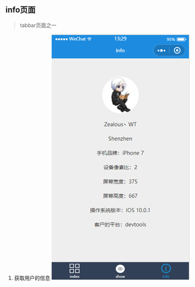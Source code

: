 ## info页面
>tabbar页面之一

1. 获取用户的信息
![info](https://raw.githubusercontent.com/ZhuWenTong/wechat/master/wechat/images/mdimg/info.png)